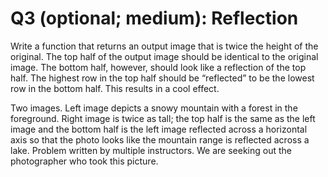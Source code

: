# Q3 (optional; medium): Reflection

Write a function that returns an output image that is twice the height of the original. The top half of the output image should be identical to the original image. The bottom half, however, should look like a reflection of the top half. The highest row in the top half should be “reflected” to be the lowest row in the bottom half. This results in a cool effect.

Two images. Left image depicts a snowy mountain with a forest in the foreground. Right image is twice as tall; the top half is the same as the left image and the bottom half is the left image reflected across a horizontal axis so that the photo looks like the mountain range is reflected across a lake.
Problem written by multiple instructors. We are seeking out the photographer who took this picture.
